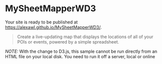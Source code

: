 # MySheetMapperWD3


Your site is ready to be published at https://alexawl.github.io/MySheetMapperWD3/.


> Create a live-updating map that displays the locations of all of your POIs or events, powered by a simple spreadsheet.


_NOTE:_ With the change to D3.js, this sample cannot be run directly from an HTML file on your local disk. You need to run it off a server, local or online
